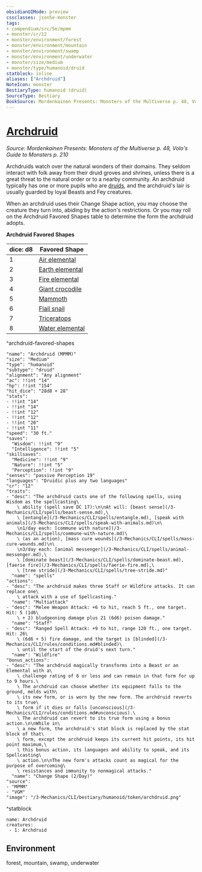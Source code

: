 ```yaml
---
obsidianUIMode: preview
cssclasses: json5e-monster
tags:
- compendium/src/5e/mpmm
- monster/cr/12
- monster/environment/forest
- monster/environment/mountain
- monster/environment/swamp
- monster/environment/underwater
- monster/size/medium
- monster/type/humanoid/druid
statblock: inline
aliases: ["Archdruid"]
NoteIcon: monster
BestiaryType: humanoid (druid)
SourceType: Bestiary
BookSource: Mordenkainen Presents: Monsters of the Multiverse p. 48, Volo's Guide to Monsters p. 210
---
```

# [Archdruid](3-Mechanics\CLI\bestiary\humanoid/archdruid-mpmm.md)
*Source: Mordenkainen Presents: Monsters of the Multiverse p. 48, Volo's Guide to Monsters p. 210*  

Archdruids watch over the natural wonders of their domains. They seldom interact with folk away from their druid groves and shrines, unless there is a great threat to the natural order or to a nearby community. An archdruid typically has one or more pupils who are [druids](/3-Mechanics/CLI/bestiary/humanoid/druid.md), and the archdruid's lair is usually guarded by loyal Beasts and Fey creatures.

When an archdruid uses their Change Shape action, you may choose the creature they turn into, abiding by the action's restrictions. Or you may roll on the Archdruid Favored Shapes table to determine the form the archdruid adopts.

**Archdruid Favored Shapes**

| dice: d8 | Favored Shape |
|----------|---------------|
| 1 | [Air elemental](/3-Mechanics/CLI/bestiary/elemental/air-elemental.md) |
| 2 | [Earth elemental](/3-Mechanics/CLI/bestiary/elemental/earth-elemental.md) |
| 3 | [Fire elemental](/3-Mechanics/CLI/bestiary/elemental/fire-elemental.md) |
| 4 | [Giant crocodile](/3-Mechanics/CLI/bestiary/beast/giant-crocodile.md) |
| 5 | [Mammoth](/3-Mechanics/CLI/bestiary/beast/mammoth.md) |
| 6 | [Flail snail](/3-Mechanics/CLI/bestiary/elemental/flail-snail-mpmm.md) |
| 7 | [Triceratops](/3-Mechanics/CLI/bestiary/beast/triceratops.md) |
| 8 | [Water elemental](/3-Mechanics/CLI/bestiary/elemental/water-elemental.md) |
^archdruid-favored-shapes

```statblock
"name": "Archdruid (MPMM)"
"size": "Medium"
"type": "humanoid"
"subtype": "druid"
"alignment": "Any alignment"
"ac": !!int "14"
"hp": !!int "154"
"hit_dice": "28d8 + 28"
"stats":
- !!int "14"
- !!int "14"
- !!int "12"
- !!int "12"
- !!int "20"
- !!int "11"
"speed": "30 ft."
"saves":
  "Wisdom": !!int "9"
  "Intelligence": !!int "5"
"skillsaves":
  "Medicine": !!int "9"
  "Nature": !!int "5"
  "Perception": !!int "9"
"senses": "passive Perception 19"
"languages": "Druidic plus any two languages"
"cr": "12"
"traits":
- "desc": "The archdruid casts one of the following spells, using Wisdom as the spellcasting\
    \ ability (spell save DC 17):\n\nAt will: [beast sense](/3-Mechanics/CLI/spells/beast-sense.md),\
    \ [entangle](/3-Mechanics/CLI/spells/entangle.md), [speak with animals](/3-Mechanics/CLI/spells/speak-with-animals.md)\n\
    \n1/day each: [commune with nature](/3-Mechanics/CLI/spells/commune-with-nature.md)\
    \ (as an action), [mass cure wounds](/3-Mechanics/CLI/spells/mass-cure-wounds.md)\n\
    \n3/day each: [animal messenger](/3-Mechanics/CLI/spells/animal-messenger.md),\
    \ [dominate beast](/3-Mechanics/CLI/spells/dominate-beast.md), [faerie fire](/3-Mechanics/CLI/spells/faerie-fire.md),\
    \ [tree stride](/3-Mechanics/CLI/spells/tree-stride.md)"
  "name": "spells"
"actions":
- "desc": "The archdruid makes three Staff or Wildfire attacks. It can replace one\
    \ attack with a use of Spellcasting."
  "name": "Multiattack"
- "desc": "Melee Weapon Attack: +6 to hit, reach 5 ft., one target. Hit: 5 (1d6\
    \ + 2) bludgeoning damage plus 21 (6d6) poison damage."
  "name": "Staff"
- "desc": "Ranged Spell Attack: +9 to hit, range 120 ft., one target. Hit: 26\
    \ (6d6 + 5) fire damage, and the target is [blinded](/3-Mechanics/CLI/rules/conditions.md#blinded)\
    \ until the start of the druid's next turn."
  "name": "Wildfire"
"bonus_actions":
- "desc": "The archdruid magically transforms into a Beast or an Elemental with a\
    \ challenge rating of 6 or less and can remain in that form for up to 9 hours.\
    \ The archdruid can choose whether its equipment falls to the ground, melds with\
    \ its new form, or is worn by the new form. The archdruid reverts to its true\
    \ form if it dies or falls [unconscious](/3-Mechanics/CLI/rules/conditions.md#unconscious).\
    \ The archdruid can revert to its true form using a bonus action.\n\nWhile in\
    \ a new form, the archdruid's stat block is replaced by the stat block of that\
    \ form, except the archdruid keeps its current hit points, its hit point maximum,\
    \ this bonus action, its languages and ability to speak, and its Spellcasting\
    \ action.\n\nThe new form's attacks count as magical for the purpose of overcoming\
    \ resistances and immunity to nonmagical attacks."
  "name": "Change Shape (2/Day)"
"source":
- "MPMM"
- "VGM"
"image": "/3-Mechanics/CLI/bestiary/humanoid/token/archdruid.png"
```
^statblock

```encounter-table
name: Archdruid
creatures:
 - 1: Archdruid
```

## Environment

forest, mountain, swamp, underwater